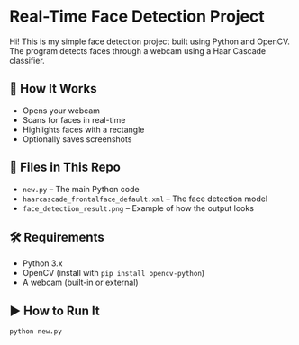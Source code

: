 # Real-Time Face Detection Project

Hi! This is my simple face detection project built using Python and OpenCV. The program detects faces through a webcam using a Haar Cascade classifier.

## 🔧 How It Works
- Opens your webcam
- Scans for faces in real-time
- Highlights faces with a rectangle
- Optionally saves screenshots

## 📁 Files in This Repo
- `new.py` – The main Python code
- `haarcascade_frontalface_default.xml` – The face detection model
- `face_detection_result.png` – Example of how the output looks

## 🛠 Requirements
- Python 3.x
- OpenCV (install with `pip install opencv-python`)
- A webcam (built-in or external)

## ▶️ How to Run It
```bash
python new.py
